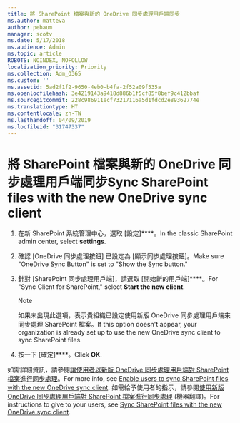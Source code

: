 ```yaml
---
title: 將 SharePoint 檔案與新的 OneDrive 同步處理用戶端同步
ms.author: matteva
author: pebaum
manager: scotv
ms.date: 5/17/2018
ms.audience: Admin
ms.topic: article
ROBOTS: NOINDEX, NOFOLLOW
localization_priority: Priority
ms.collection: Adm_O365
ms.custom: ''
ms.assetid: 5ad2f1f2-9650-4eb0-b4fa-2f52a09f535a
ms.openlocfilehash: 3e4219143a9418d886b1f5cf85f8bef9c412bbaf
ms.sourcegitcommit: 228c986911ecf73217116a5d1fdcd2e89362774e
ms.translationtype: HT
ms.contentlocale: zh-TW
ms.lasthandoff: 04/09/2019
ms.locfileid: "31747337"
---
```

# <a name="sync-sharepoint-files-with-the-new-onedrive-sync-client"></a><span data-ttu-id="fc766-102">將 SharePoint 檔案與新的 OneDrive 同步處理用戶端同步</span><span class="sxs-lookup"><span data-stu-id="fc766-102">Sync SharePoint files with the new OneDrive sync client</span></span>

1. <span data-ttu-id="fc766-103">在新 SharePoint 系統管理中心，選取 [設定]\*\*\*\*。</span><span class="sxs-lookup"><span data-stu-id="fc766-103">In the classic SharePoint admin center, select **settings**.</span></span>
    
2. <span data-ttu-id="fc766-104">確認 [OneDrive 同步處理按鈕] 已設定為 [顯示同步處理按鈕]。</span><span class="sxs-lookup"><span data-stu-id="fc766-104">Make sure "OneDrive Sync Button" is set to "Show the Sync button."</span></span>
    
3. <span data-ttu-id="fc766-105">針對 [SharePoint 同步處理用戶端]，請選取 [開始新的用戶端]\*\*\*\*。</span><span class="sxs-lookup"><span data-stu-id="fc766-105">For "Sync Client for SharePoint," select **Start the new client**.</span></span>
    
    > [!NOTE]
    > <span data-ttu-id="fc766-106">如果未出現此選項，表示貴組織已設定使用新版 OneDrive 同步處理用戶端來同步處理 SharePoint 檔案。</span><span class="sxs-lookup"><span data-stu-id="fc766-106">If this option doesn't appear, your organization is already set up to use the new OneDrive sync client to sync SharePoint files.</span></span> 
  
4. <span data-ttu-id="fc766-107">按一下 [確定]\*\*\*\*。</span><span class="sxs-lookup"><span data-stu-id="fc766-107">Click **OK**.</span></span>
    
<span data-ttu-id="fc766-108">如需詳細資訊，請參閱[讓使用者以新版 OneDrive 同步處理用戶端對 SharePoint 檔案進行同步處理](https://go.microsoft.com/fwlink/?linkid=866433)。</span><span class="sxs-lookup"><span data-stu-id="fc766-108">For more info, see [Enable users to sync SharePoint files with the new OneDrive sync client](https://go.microsoft.com/fwlink/?linkid=866433).</span></span> <span data-ttu-id="fc766-109">如需給予使用者的指示，請參閱[使用新版 OneDrive 同步處理用戶端對 SharePoint 檔案進行同步處理](https://go.microsoft.com/fwlink/?linkid=866427) (機器翻譯)。</span><span class="sxs-lookup"><span data-stu-id="fc766-109">For instructions to give to your users, see [Sync SharePoint files with the new OneDrive sync client](https://go.microsoft.com/fwlink/?linkid=866427).</span></span>
  

